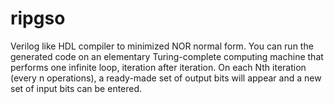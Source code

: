 # ripgso
Verilog like HDL compiler to minimized NOR normal form. You can run the generated code on an elementary Turing-complete computing machine that performs one infinite loop, iteration after iteration. On each Nth iteration (every n operations), a ready-made set of output bits will appear and a new set of input bits can be entered.
